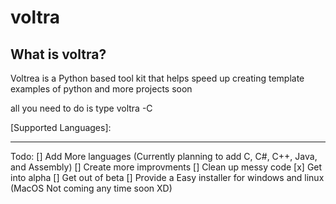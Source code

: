 # voltra

## What is voltra?

Voltrea is a Python based tool kit that helps speed up creating template examples of python and more projects soon

all you need to do is type voltra -C <Language>

[Supported Languages]:

----

Todo:
[] Add More languages (Currently planning to add C, C#, C++, Java, and Assembly)
[] Create more improvments
[] Clean up messy code
[x] Get into alpha
[] Get out of beta
[] Provide a Easy installer for windows and linux (MacOS Not coming any time soon XD)